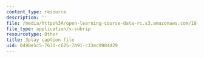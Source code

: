 ```yaml
---
content_type: resource
description: ''
file: /media/https%3A/open-learning-course-data-rc.s3.amazonaws.com/18-02sc-multivariable-calculus-fall-2010/0490e5c57631c6257b91c33ec9904d29_IYlzo-bxrqs.srt
file_type: application/x-subrip
resourcetype: Other
title: 3play caption file
uid: 0490e5c5-7631-c625-7b91-c33ec9904d29
---
```

